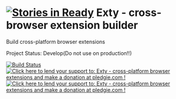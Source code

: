 [![Stories in Ready](https://badge.waffle.io/extyjs/exty.png?label=ready&title=Ready)](https://waffle.io/extyjs/exty)
Exty - cross-browser extension builder
====================================

Build cross-platform browser extensions

Project Status: Develop(Do not use on production!!)

[![Build Status](https://travis-ci.org/listepo/exty.svg?branch=master)](https://travis-ci.org/listepo/exty)
[![Click here to lend your support to: Exty - cross-platform browser extensions and make a donation at pledgie.com !](https://www.paypalobjects.com/en_US/i/btn/btn_donate_SM.gif)](https://www.paypal.com/cgi-bin/webscr?cmd=_donations&business=listepo%40yandex%2eua&lc=US&item_name=Exty&no_note=0&currency_code=USD&bn=PP%2dDonationsBF%3abtn_donate_SM%2egif%3aNonHostedGuest)
[![Click here to lend your support to: Exty - cross-platform browser extensions and make a donation at pledgie.com !](https://pledgie.com/campaigns/28725.png?skin_name=chrome)](https://pledgie.com/campaigns/28725)
